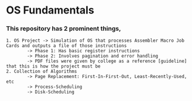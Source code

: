 # OS Fundamentals
### This repository has 2 prominent things, 
    1. OS Project -> Simulation of OS that processes Assembler Macro Job Cards and outputs a file of those instructions
            -> Phase 1: Has basic register instructions
            -> Phase 2: Involves pagination and error handling
            -> PDF files were given by college as a reference [guideline] that this is how the project must be
    2. Collection of Algorithms
            -> Page Replacement: First-In-First-Out, Least-Recently-Used, etc
            -> Process-Scheduling
            -> Disk-Scheduling

